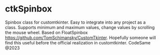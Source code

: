 # ctkSpinbox
Spinbox class for customtkinter. Easy to integrate into any project as a class. Supports minimum and maximum values, change values by scrolling the mouse wheel. 
Based on FloatSpinbox https://github.com/TomSchimansky/CustomTkinter. 
Hopefully someone will find this useful before the official realization in customtkinter. 
CodeSame @2023

